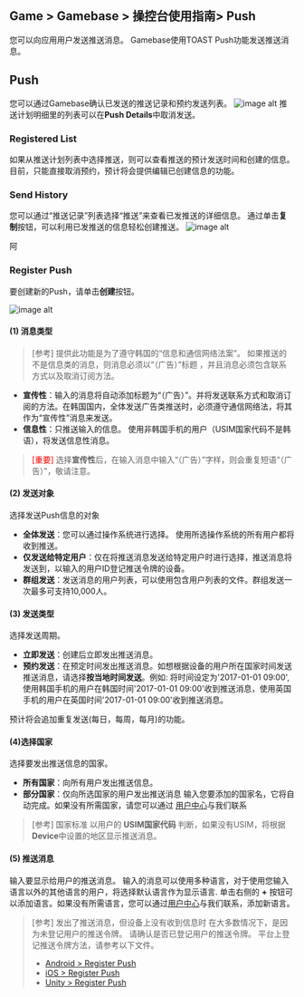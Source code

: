 ## Game > Gamebase > 操控台使用指南> Push

您可以向应用用户发送推送消息。
Gamebase使用TOAST Push功能发送推送消息。

## Push
您可以通过Gamebase确认已发送的推送记录和预约发送列表。
![image alt](http://static.toastoven.net/prod_gamebase/Operators_Guide/Console_Push1_1.3.png)
推送计划明细里的列表可以在**Push Details**中取消发送。

### Registered List

如果从推送计划列表中选择推送，则可以查看推送的预计发送时间和创建的信息。
目前，只能直接取消预约，预计将会提供编辑已创建信息的功能。

### Send History

您可以通过“推送记录”列表选择“推送”来查看已发推送的详细信息。
通过单击**复制**按钮，可以利用已发推送的信息轻松创建推送。
![image alt](http://static.toastoven.net/prod_gamebase/Operators_Guide/Console_Push2_1.2.png)

阿
### Register Push

要创建新的Push，请单击**创建**按钮。

![image alt](http://static.toastoven.net/prod_gamebase/Operators_Guide/Console_Push3_1.1.png)

#### (1) 消息类型
> [参考]
> 提供此功能是为了遵守韩国的“信息和通信网络法案”。
> 如果推送的不是信息类的消息，则消息必须以“（广告）”标题 ，并且消息必须包含联系方式以及取消订阅方法。

- **宣传性**：输入的消息将自动添加标题为“（广告）”。并将发送联系方式和取消订阅的方法。在韩国国内，全体发送广告类推送时，必须遵守通信网络法，将其作为“宣传性”消息来发送。
- **信息性**：只推送输入的信息。 使用非韩国手机的用户（USIM国家代码不是韩语），将发送信息性消息。

> <font color="red">[重要]</font>
>  选择**宣传性**后，在输入消息中输入“（广告）”字样，则会重复短语“（广告）”，敬请注意。

#### (2) 发送对象
选择发送Push信息的对象

- **全体发送**：您可以通过操作系统进行选择。 使用所选操作系统的所有用户都将收到推送。
- **仅发送给特定用户**：仅在将推送消息发送给特定用户时进行选择，推送消息将发送到，以输入的用户ID登记推送令牌的设备。
- **群组发送**：发送消息的用户列表，可以使用包含用户列表的文件。群组发送一次最多可支持10,000人。

#### (3) 发送类型
选择发送周期。

- **立即发送**：创建后立即发出推送消息。
- **预约发送**：在预定时间发出推送消息。如想根据设备的用户所在国家时间发送推送消息，请选择**按当地时间发送**。例如: 将时间设定为'2017-01-01 09:00',使用韩国手机的用户在韩国时间'2017-01-01 09:00'收到推送消息，使用英国手机的用户在英国时间'2017-01-01 09:00'收到推送消息。

预计将会追加重复发送(每日，每周，每月)的功能。

#### (4)选择国家
选择要发出推送信息的国家。

- **所有国家**：向所有用户发出推送信息。
- **部分国家**：仅向所选国家的用户发出推送消息
  输入您要添加的国家名，它将自动完成。如果没有所需国家，请您可以通过 [用户中心](https://toast.com/support/inquiry)与我们联系

> [参考]
> 国家标准
>以用户的 **USIM国家代码** 判断，如果没有USIM，将根据 **Device**中设置的地区显示推送消息。

#### (5) 推送消息
输入要显示给用户的推送消息。
输入的消息可以使用多种语言，对于使用您输入语言以外的其他语言的用户，将选择默认语言作为显示语言. 单击右侧的 **+** 按钮可以添加语言。如果没有所需语言，您可以通过[用户中心](https://toast.com/support/inquiry)与我们联系，添加新语言。

> [参考]
> 发出了推送消息，但设备上没有收到信息时
> 在大多数情况下，是因为未登记用户的推送令牌。 请确认是否已登记用户的推送令牌。
> 平台上登记推送令牌方法，请参考以下文件。
>
> - [Android > Register Push](./aos-push/#2-register-push) 
> - [iOS > Register Push](./ios-push/#2-register-push) 
> - [Unity > Register Push](./unity-push/#2-register-push) 